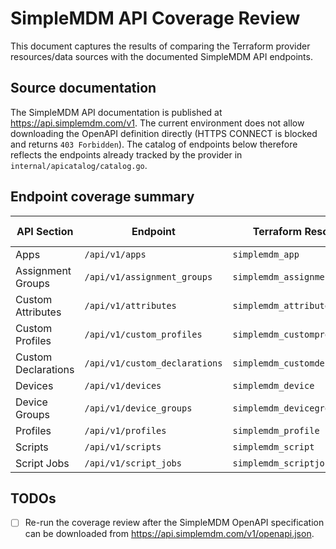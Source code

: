 # SimpleMDM API Coverage Review

This document captures the results of comparing the Terraform provider resources/data sources with the documented SimpleMDM API endpoints.

## Source documentation

The SimpleMDM API documentation is published at https://api.simplemdm.com/v1. The current environment does not allow downloading the OpenAPI definition directly (HTTPS CONNECT is blocked and returns `403 Forbidden`). The catalog of endpoints below therefore reflects the endpoints already tracked by the provider in `internal/apicatalog/catalog.go`.

## Endpoint coverage summary

| API Section | Endpoint | Terraform Resource | Terraform Data Source | Coverage Notes |
|-------------|----------|--------------------|-----------------------|----------------|
| Apps | `/api/v1/apps` | `simplemdm_app` | `simplemdm_app` | Covered |
| Assignment Groups | `/api/v1/assignment_groups` | `simplemdm_assignmentgroup` | `simplemdm_assignmentgroup` | Covered |
| Custom Attributes | `/api/v1/attributes` | `simplemdm_attribute` | `simplemdm_attribute` | Covered |
| Custom Profiles | `/api/v1/custom_profiles` | `simplemdm_customprofile` | `simplemdm_customprofile` | Covered |
| Custom Declarations | `/api/v1/custom_declarations` | `simplemdm_customdeclaration` | `simplemdm_customdeclaration` | Covered |
| Devices | `/api/v1/devices` | `simplemdm_device` | `simplemdm_device` | Covered |
| Device Groups | `/api/v1/device_groups` | `simplemdm_devicegroup` | `simplemdm_devicegroup` | Covered |
| Profiles | `/api/v1/profiles` | `simplemdm_profile` | `simplemdm_profile` | Covered |
| Scripts | `/api/v1/scripts` | `simplemdm_script` | `simplemdm_script` | Covered |
| Script Jobs | `/api/v1/script_jobs` | `simplemdm_scriptjob` | `simplemdm_scriptjob` | Covered |

## TODOs

- [ ] Re-run the coverage review after the SimpleMDM OpenAPI specification can be downloaded from https://api.simplemdm.com/v1/openapi.json.

